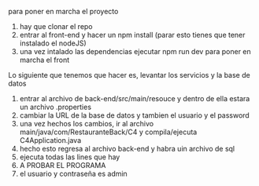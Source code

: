 para poner en marcha el proyecto 
1. hay que clonar el repo
2. entrar al front-end y hacer un  npm install (parar esto tienes que tener instalado el nodeJS)
3. una vez intalado las dependencias ejecutar npm run dev para poner en marcha el front

Lo siguiente que tenemos que hacer es, levantar los servicios y la base de datos
1. entrar al archivo de back-end/src/main/resouce y dentro de ella estara un archivo .properties
2. cambiar la URL de la base de datos y tambien el usuario y el password
3. una vez hechos los cambios, ir al archivo main/java/com/RestauranteBack/C4 y compila/ejecuta C4Application.java
4. hecho esto regresa al archivo back-end y habra uin archivo de sql
5. ejecuta todas las lines que hay
6. A PROBAR EL PROGRAMA
7. el usuario y contraseña es admin


